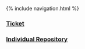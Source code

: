 {% include navigation.html %}

### [Ticket](https://github.com/TimL1n/TimTestTime/issues/2)
### [Individual Repository](https://github.com/TimL1n/TimTestTime)

